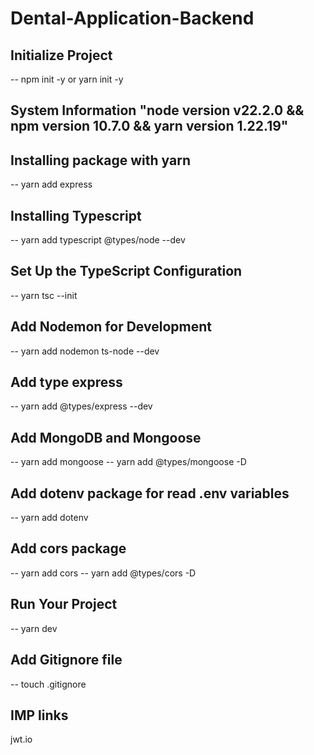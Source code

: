 # Dental-Application-Backend

## Initialize Project
-- npm init -y or yarn init -y

## System Information "node version v22.2.0 && npm version 10.7.0 && yarn version 1.22.19"

## Installing package with yarn
-- yarn add express

## Installing Typescript
-- yarn add typescript @types/node --dev

## Set Up the TypeScript Configuration
-- yarn tsc --init

## Add Nodemon for Development
-- yarn add nodemon ts-node --dev

## Add type express
-- yarn add @types/express --dev

## Add MongoDB and Mongoose
-- yarn add mongoose
-- yarn add @types/mongoose -D

## Add dotenv package for read .env variables 
-- yarn add dotenv

## Add cors package
-- yarn add cors
-- yarn add @types/cors -D


## Run Your Project
-- yarn dev


## Add Gitignore file
-- touch .gitignore


## IMP links
jwt.io


